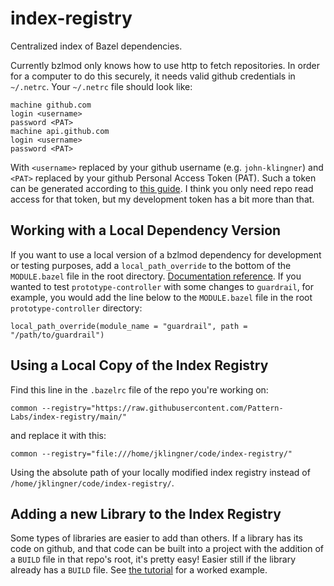 # index-registry
Centralized index of Bazel dependencies.

Currently bzlmod only knows how to use http to fetch repositories. In order for a computer to do this securely, it needs valid github credentials in `~/.netrc`. Your `~/.netrc` file should look like:
```
machine github.com
login <username>
password <PAT>
machine api.github.com
login <username>
password <PAT>
```
With `<username>` replaced by your github username (e.g. `john-klingner`) and `<PAT>` replaced by your github Personal Access Token (PAT). Such a token can be generated according to [this guide](https://docs.github.com/en/authentication/keeping-your-account-and-data-secure/creating-a-personal-access-token). I think you only need repo read access for that token, but my development token has a bit more than that.

## Working with a Local Dependency Version
If you want to use a local version of a bzlmod dependency for development or testing purposes, add a `local_path_override` to the bottom of the `MODULE.bazel` file in the root directory. [Documentation reference](https://bazel.build/rules/lib/globals#local_path_override). If you wanted to test `prototype-controller` with some changes to `guardrail`, for example, you would add the line below to the `MODULE.bazel` file in the root `prototype-controller` directory:
```
local_path_override(module_name = "guardrail", path = "/path/to/guardrail")
```

## Using a Local Copy of the Index Registry
Find this line in the `.bazelrc` file of the repo you're working on:
```
common --registry="https://raw.githubusercontent.com/Pattern-Labs/index-registry/main/"
```
and replace it with this:
```
common --registry="file:///home/jklingner/code/index-registry/"
```
Using the absolute path of your locally modified index registry instead of `/home/jklingner/code/index-registry/`.

## Adding a new Library to the Index Registry
Some types of libraries are easier to add than others. If a library has its code on github, and that code can be built into a project with the addition of a `BUILD` file in that repo's root, it's pretty easy! Easier still if the library already has a `BUILD` file. See [the tutorial](docs/adding_a_library.md) for a worked example.
